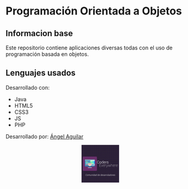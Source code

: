 # Programación Orientada a Objetos

## Informacion base
Este repositorio contiene aplicaciones diversas todas con el uso de programación basada en objetos.
	
## Lenguajes usados
Desarrollado con:
* Java
* HTML5
* CSS3
* JS
* PHP

Desarrollado por: [Ángel Aguilar](https://twitter.com/devangelaguilar)

<p align="center">
    <img src="logo.png" alt="CE" height="100px" width="100px">
</p>